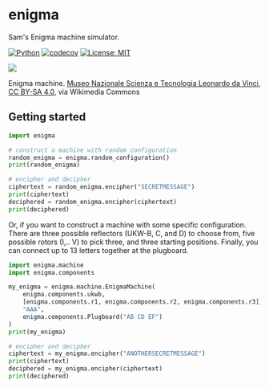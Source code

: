 enigma
======

Sam's Enigma machine simulator.

[![Python](https://github.com/samcunliffe/enigma/actions/workflows/pythonapp.yml/badge.svg)](https://github.com/samcunliffe/enigma/actions/workflows/pythonapp.yml)
[![codecov](https://codecov.io/gh/samcunliffe/enigma/branch/main/graph/badge.svg?token=IVW9Y284VG)](https://codecov.io/gh/samcunliffe/enigma)
[![License: MIT](https://img.shields.io/badge/License-MIT-brightgreen.svg)](https://github.com/samcunliffe/enigma/blob/main/LICENSE)


![](https://upload.wikimedia.org/wikipedia/commons/thumb/b/bd/Enigma_%28crittografia%29_-_Museo_scienza_e_tecnologia_Milano.jpg/440px-Enigma_%28crittografia%29_-_Museo_scienza_e_tecnologia_Milano.jpg)

Enigma machine. [Museo Nazionale Scienza e Tecnologia Leonardo da Vinci](https://www.museoscienza.org/), [CC BY-SA 4.0](https://creativecommons.org/licenses/by-sa/4.0), via Wikimedia Commons


Getting started
---------------

```python
import enigma

# construct a machine with random configuration
random_enigma = enigma.random_configuration()
print(random_enigma)

# encipher and decipher
ciphertext = random_enigma.encipher("SECRETMESSAGE")
print(ciphertext)
deciphered = random_enigma.encipher(ciphertext)
print(deciphered)
```

Or, if you want to construct a machine with some specific configuration.
There are three possible reflectors (UKW-B, C, and D) to choose from, 
five possible rotors (I,.. V) to pick three, and three starting positions.
Finally, you can connect up to 13 letters together at the plugboard.
```python
import enigma.machine
import enigma.components

my_enigma = enigma.machine.EnigmaMachine(
    enigma.components.ukwb,
    [enigma.components.r1, enigma.components.r2, enigma.components.r3],
    "AAA",
    enigma.components.Plugboard("AB CD EF")
)
print(my_enigma)

# encipher and decipher
ciphertext = my_enigma.encipher("ANOTHERSECRETMESSAGE")
print(ciphertext)
deciphered = my_enigma.encipher(ciphertext)
print(deciphered)
```
